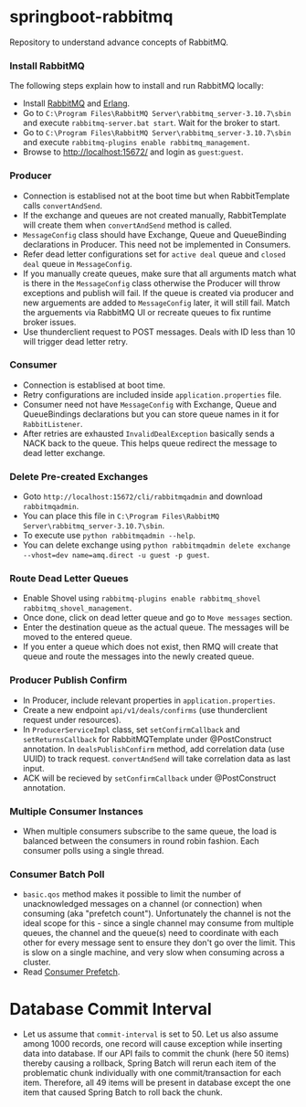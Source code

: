# springboot-rabbitmq
Repository to understand advance concepts of RabbitMQ.

### Install RabbitMQ
The following steps explain how to install and run RabbitMQ locally:

- Install [RabbitMQ](https://www.rabbitmq.com/download.html) and [Erlang](https://www.erlang.org/downloads).
- Go to `C:\Program Files\RabbitMQ Server\rabbitmq_server-3.10.7\sbin` and execute `rabbitmq-server.bat start`. Wait for the broker to start.
- Go to `C:\Program Files\RabbitMQ Server\rabbitmq_server-3.10.7\sbin` and execute `rabbitmq-plugins enable rabbitmq_management`.
- Browse to [http://localhost:15672/](http://localhost:15672/) and login as `guest`:`guest`.

### Producer

- Connection is establised not at the boot time but when RabbitTemplate calls `convertAndSend`.
- If the exchange and queues are not created manually, RabbitTemplate will create them when `convertAndSend` method is called.
- `MessageConfig` class should have Exchange, Queue and QueueBinding declarations in Producer. This need not be implemented in Consumers.
- Refer dead letter configurations set for `active deal` queue and `closed deal` queue in `MessageConfig`.
- If you manually create queues, make sure that all arguments match what is there in the `MessageConfig` class otherwise the Producer will throw exceptions and publish will fail. If the queue is created via producer and new arguements are added to `MessageConfig` later, it will still fail. Match the arguements via RabbitMQ UI or recreate queues to fix runtime broker issues.
- Use thunderclient request to POST messages. Deals with ID less than 10 will trigger dead letter retry.

### Consumer

- Connection is establised at boot time.
- Retry configurations are included inside `application.properties` file.
- Consumer need not have `MessageConfig` with Exchange, Queue and QueueBindings declarations but you can store queue names in it for `RabbitListener`.
- After retries are exhausted `InvalidDealException` basically sends a NACK back to the queue. This helps queue redirect the message to dead letter exchange.

### Delete Pre-created Exchanges

- Goto `http://localhost:15672/cli/rabbitmqadmin` and download `rabbitmqadmin`.
- You can place this file in `C:\Program Files\RabbitMQ Server\rabbitmq_server-3.10.7\sbin`.
- To execute use `python rabbitmqadmin --help`.
- You can delete exchange using `python rabbitmqadmin delete exchange --vhost=dev name=amq.direct -u guest -p guest`.

### Route Dead Letter Queues

- Enable Shovel using `rabbitmq-plugins enable rabbitmq_shovel rabbitmq_shovel_management`.
- Once done, click on dead letter queue and go to `Move messages` section.
- Enter the destination queue as the actual queue. The messages will be moved to the entered queue.
- If you enter a queue which does not exist, then RMQ will create that queue and route the messages into the newly created queue.

### Producer Publish Confirm

- In Producer, include relevant properties in `application.properties`.
- Create a new endpoint `api/v1/deals/confirms` (use thunderclient request under resources).
- In `ProducerServiceImpl` class, set `setConfirmCallback` and `setReturnsCallback` for RabbitMQTemplate under @PostConstruct annotation. In `dealsPublishConfirm` method, add correlation data (use UUID) to track request. `convertAndSend` will take correlation data as last input.
- ACK will be recieved by `setConfirmCallback` under @PostConstruct annotation.

### Multiple Consumer Instances

- When multiple consumers subscribe to the same queue, the load is balanced between the consumers in round robin fashion. Each consumer polls using a single thread.

### Consumer Batch Poll

- `basic.qos` method makes it possible to limit the number of unacknowledged messages on a channel (or connection) when consuming (aka "prefetch count"). Unfortunately the channel is not the ideal scope for this - since a single channel may consume from multiple queues, the channel and the queue(s) need to coordinate with each other for every message sent to ensure they don't go over the limit. This is slow on a single machine, and very slow when consuming across a cluster.
- Read [Consumer Prefetch](https://www.rabbitmq.com/consumer-prefetch.html).

# Database Commit Interval

- Let us assume that `commit-interval` is set to 50. Let us also assume among 1000 records, one record will cause exception while inserting data into database. If our API fails to commit the chunk (here 50 items) thereby causing a rollback, Spring Batch will rerun each item of the problematic chunk individually with one commit/transaction for each item. Therefore, all 49 items will be present in database except the one item that caused Spring Batch to roll back the chunk.
